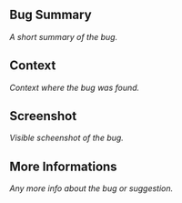 ## Bug Summary
_A short summary of the bug._

## Context
_Context where the bug was found._

## Screenshot
_Visible scheenshot of the bug._

## More Informations
_Any more info about the bug or suggestion._
